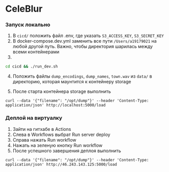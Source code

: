 # CeleBlur

### Запуск локально

1. В `cicd/` положить файл .env, где указать `S3_ACCESS_KEY`, `S3_SECRET_KEY`
2. В docker-compose.dev.yml заменить все пути `/Users/a19179021` на любой другой путь. Важно, чтобы директория шарилась между всеми контейнерами
3.
```bash
cd cicd && ./run_dev.sh
```
4. Положить файлы `dump_encodings`, `dump_names`, `town.wav` из `data/` в директорию, которая маунтится к контейнеру storage

5. После старта контейнера storage выполнить
```
curl --data '{"filename": "/opt/dump"}' --header 'Content-Type: application/json' http://localhost:5000/load
```

### Деплой на виртуалку

1. Зайти на гитхабе в Actions
2. Слева в Workflows выбрат Run server deploy
3. Справа нажать Run workflow
4. Нажать на зеленую кнопку Run workflow
5. После успешного завершения деплоя выполнить

```
curl --data '{"filename": "/opt/dump"}' --header 'Content-Type: application/json' http://46.243.143.125:5000/load
```
